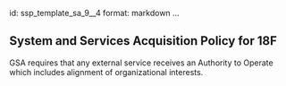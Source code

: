 id: ssp_template_sa_9__4
format: markdown
...
## System and Services Acquisition Policy for 18F

GSA requires that any external service receives an Authority to Operate which includes alignment of organizational interests.
